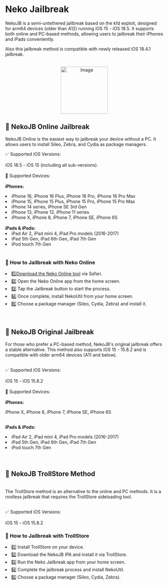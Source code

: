 <p align="center">
  <h1> Neko Jailbreak </h1> 
</p>

NekoJB is a semi-untethered jailbreak based on the kfd exploit, designed for arm64 devices (older than A12) running iOS 15 - iOS 18.5. It supports both online and PC-based methods, allowing users to jailbreak their iPhones and iPads conveniently.

Also this jailbreak method is compatible with newly released iOS 18.4.1 jailbreak.<br><br>
<p align="center">
    <img src="https://github.com/user-attachments/assets/4008c846-e871-4771-bc55-920ae42b341e" width="150" height="auto" alt="Image">
</p>

## 🔹 NekoJB Online Jailbreak
NekoJB Online is the easiest way to jailbreak your device without a PC. It allows users to install Sileo, Zebra, and Cydia as package managers.<br>

✅ Supported iOS Versions:<br><br>
iOS 18.5 - iOS 15 (including all sub-versions).<br><br>
📱 Supported Devices:<br><br>
<b>iPhones:</b>

<li>iPhone 16, iPhone 16 Plus, iPhone 16 Pro, iPhone 16 Pro Max</li>
<li>iPhone 15, iPhone 15 Plus, iPhone 15 Pro, iPhone 15 Pro Max</li>
<li>iPhone 14 series, iPhone SE 3rd Gen</li>
<li>iPhone 13, iPhone 12, iPhone 11 series</li>
<li>iPhone X, iPhone 8, iPhone 7, iPhone SE, iPhone 6S</li>
<br>
<b>iPads & iPods:<br></b>

<li>iPad Air 2, iPad mini 4, iPad Pro models (2016-2017)</li>
<li>iPad 5th Gen, iPad 6th Gen, iPad 7th Gen</li>
<li>iPod touch 7th Gen</li>
<br>

### 📌 How to Jailbreak with Neko Online
<li>1️⃣<a href="https://xookz.com/neko-jailbreak/" target="_blank">Download the Neko Online tool</a>
via Safari.</li>
<li>2️⃣ Open the Neko Online app from the home screen.</li>
<li>3️⃣ Tap the Jailbreak button to start the process.</li>
<li>4️⃣ Once complete, install NekoUtil from your home screen.</li>
<li>5️⃣ Choose a package manager (Sileo, Cydia, Zebra) and install it.</li>
<br><br>

## 🔹 NekoJB Original Jailbreak
For those who prefer a PC-based method, NekoJB's original jailbreak offers a stable alternative. This method also supports iOS 15 - 15.8.2 and is compatible with older arm64 devices (A11 and below).<br><br>

✅ Supported iOS Versions: <br><br>
iOS 15 - iOS 15.8.2<br><br>
📱 Supported Devices:<br><br>
<b>iPhones:<br></b>

iPhone X, iPhone 8, iPhone 7, iPhone SE, iPhone 6S<br><br>

<b>iPads & iPods:</b>

<li>iPad Air 2, iPad mini 4, iPad Pro models (2016-2017)</li>
<li>iPad 5th Gen, iPad 6th Gen, iPad 7th Gen</li>
<li>iPod touch 7th Gen</li>
<br><br>

## 🔹 NekoJB TrollStore Method
<br>
The TrollStore method is an alternative to the online and PC methods. It is a rootless jailbreak that requires the TrollStore sideloading tool.<br><br>

✅ Supported iOS Versions:<br><br>
iOS 15 - iOS 15.8.2
<br>

### 📌 How to Jailbreak with TrollStore
<li>1️⃣ Install TrollStore on your device.</li>
<li>2️⃣ Download the NekoJB IPA and install it via TrollStore.</li>
<li>3️⃣ Run the Neko Jailbreak app from your home screen.</li>
<li>4️⃣ Complete the jailbreak process and install NekoUtil.</li>
<li>5️⃣ Choose a package manager (Sileo, Cydia, Zebra).</li>
<br><br>

